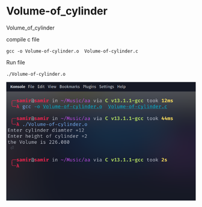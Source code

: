 # Volume-of_cylinder
Volume_of_cylinder

compile  c file 

```
gcc -o Volume-of-cylinder.o  Volume-of-cylinder.c
```

Run file 
```
./Volume-of-cylinder.o
```
![This is an image](./Volume_of_cylinder.png)


